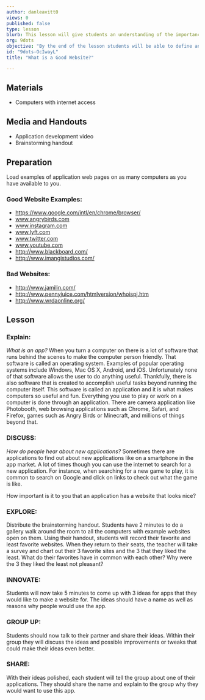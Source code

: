 ```yaml
---
author: danleavitt0
views: 0
published: false
type: lesson
blurb: This lesson will give students an understanding of the importance of a well designed website to attract an audience.
org: 9dots
objective: "By the end of the lesson students will be able to define an application, generate 3 application ideas, and discuss the importance of a well designed website"
id: "9dots-OcIwayL"
title: "What is a Good Website?"

---
```


## Materials
- Computers with internet access

## Media and Handouts
- Application development video
- Brainstorming handout

## Preparation
Load examples of application web pages on as many computers as you have available to you.

### Good Website Examples:
- https://www.google.com/intl/en/chrome/browser/
- www.angrybirds.com
- www.instagram.com
- www.lyft.com
- www.twitter.com
- www.youtube.com
- http://www.blackboard.com/
- http://www.imangistudios.com/

### Bad Websites:
- http://www.jamilin.com/
- http://www.pennyjuice.com/htmlversion/whoispj.htm
- http://www.wrdaonline.org/

##	Lesson

### Explain: 
_What is an app?_
When you turn a computer on there is a lot of software that runs behind the scenes to make the computer person friendly. That software is called an operating system. Examples of popular operating systems include Windows, Mac OS X, Android, and iOS.  Unfortunately none of that software allows the user to do anything useful.  Thankfully, there is also software that is created to accomplish useful tasks beyond running the computer itself.  This software is called an application and it is what makes computers so useful and fun.  Everything you use to play or work on a computer is done through an application. There are camera application like Photobooth, web browsing applications such as Chrome, Safari, and Firefox, games such as Angry Birds or Minecraft, and millions of things beyond that.

### DISCUSS: 
_How do people hear about new applications?_
Sometimes there are applications to find out about new applications like on a smartphone in the app market.  A lot of times though you can use the internet to search for a new application.  For instance, when searching for a new game to play, it is common to search on Google and click on links to check out what the game is like.

How important is it to you that an application has a website that looks nice?



### EXPLORE:
Distribute the brainstorming handout.  Students have 2 minutes to do a gallery walk around the room to all the computers with example websites open on them. Using their handout, students will record their favorite and least favorite websites.  When they return to their seats, the teacher will take a survey and chart out their 3 favorite sites and the 3 that they liked the least.  What do their favorites have in common with each other? Why were the 3 they liked the least not pleasant?

### INNOVATE:
Students will now take 5 minutes to come up with 3 ideas for apps that they would like to make a website for. The ideas should have a name as well as reasons why people would use the app.

### GROUP UP:
Students should now talk to their partner and share their ideas.  Within their group they will discuss the ideas and possible improvements or tweaks that could make their ideas even better.

### SHARE:
With their ideas polished, each student will tell the group about one of their applications.  They should share the name and explain to the group why they would want to use this app.
